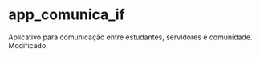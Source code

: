 # app_comunica_if
Aplicativo para comunicação entre estudantes, servidores e comunidade.
Modificado.